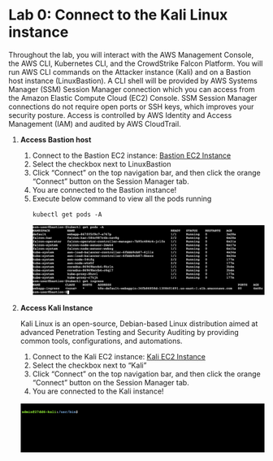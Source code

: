 # Lab 0: Connect to the Kali Linux instance

Throughout the lab, you will interact with the AWS Management Console, the AWS CLI, Kubernetes CLI, and the CrowdStrike Falcon Platform. You will run AWS CLI commands on the Attacker instance (Kali) and on a Bastion host instance (LinuxBastion). A CLI shell will be provided by AWS Systems Manager (SSM) Session Manager connection which you can access from the Amazon Elastic Compute Cloud (EC2) Console. SSM Session Manager connections do not require open ports or SSH keys, which improves your security posture. Access is controlled by AWS Identity and Access Management (IAM) and audited by AWS CloudTrail.

1. **Access Bastion host**

   1. Connect to the Bastion EC2 instance: [Bastion EC2 Instance](https://us-east-1.console.aws.amazon.com/ec2/home?region=us-east-1#Instances:tag:Name=LinuxBastion)
   1. Select the checkbox next to LinuxBastion
   1. Click “Connect” on the top navigation bar, and then click the orange “Connect” button on the Session Manager tab.
   1. You are connected to the Bastion instance!
   1. Execute below command to view all the pods running
      ```
      kubectl get pods -A
      ```
      ![Screenshtot of pod listing](kube.png)

2. **Access Kali Instance**

   Kali Linux is an open-source, Debian-based Linux distribution aimed at advanced Penetration Testing and Security Auditing by providing common tools, configurations, and automations.

   1. Connect to the Kali EC2 instance: [Kali EC2 Instance](https://us-east-1.console.aws.amazon.com/ec2/home?region=us-east-1#Instances:tag:Name=Kali)
   1. Select the checkbox next to “Kali”
   1. Click “Connect” on the top navigation bar, and then click the orange “Connect” button on the Session Manager tab.
   1. You are connected to the Kali instance!

   ![Screenshot of the Kali shell](kali.png)
